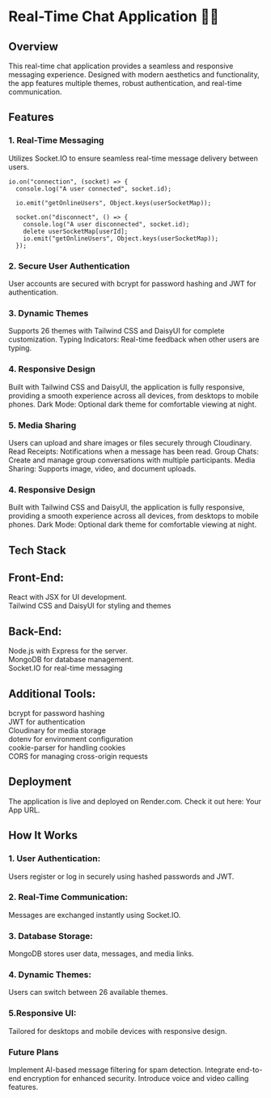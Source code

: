 # Real-Time Chat Application 📱💬
## Overview
This real-time chat application provides a seamless and responsive messaging experience. Designed with modern aesthetics and functionality, the app features multiple themes, robust authentication, and real-time communication.

## Features
### 1. Real-Time Messaging
Utilizes Socket.IO to ensure seamless real-time message delivery between users.
```
io.on("connection", (socket) => {
  console.log("A user connected", socket.id);

  io.emit("getOnlineUsers", Object.keys(userSocketMap));

  socket.on("disconnect", () => {
    console.log("A user disconnected", socket.id);
    delete userSocketMap[userId];
    io.emit("getOnlineUsers", Object.keys(userSocketMap));
  });
```
### 2. Secure User Authentication
User accounts are secured with bcrypt for password hashing and JWT for authentication.


### 3. Dynamic Themes
Supports 26 themes with Tailwind CSS and DaisyUI for complete customization.
Typing Indicators: Real-time feedback when other users are typing.
### 4. Responsive Design
Built with Tailwind CSS and DaisyUI, the application is fully responsive, providing a smooth experience across all devices, from desktops to mobile phones.
Dark Mode: Optional dark theme for comfortable viewing at night.
### 5. Media Sharing
Users can upload and share images or files securely through Cloudinary.
Read Receipts: Notifications when a message has been read.
Group Chats: Create and manage group conversations with multiple participants.
Media Sharing: Supports image, video, and document uploads.
### 4. Responsive Design
Built with Tailwind CSS and DaisyUI, the application is fully responsive, providing a smooth experience across all devices, from desktops to mobile phones.
Dark Mode: Optional dark theme for comfortable viewing at night.
## Tech Stack
## Front-End:
React with JSX for UI development.<br>
Tailwind CSS and DaisyUI for styling and themes
## Back-End:
Node.js with Express for the server.<br>
MongoDB for database management.<br>
Socket.IO for real-time messaging
## Additional Tools:
bcrypt for password hashing<br>
JWT for authentication<br>
Cloudinary for media storage<br>
dotenv for environment configuration<br>
cookie-parser for handling cookies<br>
CORS for managing cross-origin requests

## Deployment
The application is live and deployed on Render.com. Check it out here: Your App URL.
## How It Works
### 1. User Authentication: 
Users register or log in securely using hashed passwords and JWT.
### 2. Real-Time Communication: 
Messages are exchanged instantly using Socket.IO.
### 3. Database Storage: 
MongoDB stores user data, messages, and media links.
### 4. Dynamic Themes:
Users can switch between 26 available themes.
### 5.Responsive UI: 
Tailored for desktops and mobile devices with responsive design.
### Future Plans
Implement AI-based message filtering for spam detection.
Integrate end-to-end encryption for enhanced security.
Introduce voice and video calling features.

